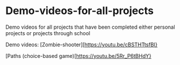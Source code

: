 # Demo-videos-for-all-projects
Demo videos for all projects that have been completed either personal projects or projects through school

Demo videos:
[Zombie-shooter][https://youtu.be/cBSTHTtsfBI}


[Paths (choice-based game)[https://youtu.be/5Rr_P6tBHdY}
